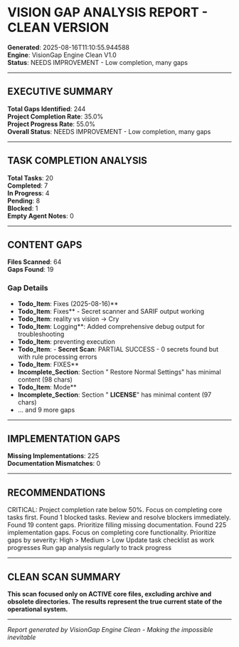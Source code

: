 # VISION GAP ANALYSIS REPORT - CLEAN VERSION

**Generated**: 2025-08-16T11:10:55.944588  
**Engine**: VisionGap Engine Clean V1.0  
**Status**: NEEDS IMPROVEMENT - Low completion, many gaps  

---

## EXECUTIVE SUMMARY

**Total Gaps Identified**: 244  
**Project Completion Rate**: 35.0%  
**Project Progress Rate**: 55.0%  
**Overall Status**: NEEDS IMPROVEMENT - Low completion, many gaps  

---

## TASK COMPLETION ANALYSIS

**Total Tasks**: 20  
**Completed**: 7  
**In Progress**: 4  
**Pending**: 8  
**Blocked**: 1  
**Empty Agent Notes**: 0  

---

## CONTENT GAPS

**Files Scanned**: 64  
**Gaps Found**: 19  

### Gap Details
- **Todo_Item**: Fixes (2025-08-16)**
- **Todo_Item**: Fixes** - Secret scanner and SARIF output working
- **Todo_Item**: reality vs vision -> Cry
- **Todo_Item**: Logging**: Added comprehensive debug output for troubleshooting
- **Todo_Item**: preventing execution
- **Todo_Item**: - **Secret Scan**:  PARTIAL SUCCESS - 0 secrets found but with rule processing errors
- **Todo_Item**: FIXES**
- **Incomplete_Section**: Section " Restore Normal Settings" has minimal content (98 chars)
- **Todo_Item**: Mode**
- **Incomplete_Section**: Section " **LICENSE**" has minimal content (97 chars)
- ... and 9 more gaps

---

## IMPLEMENTATION GAPS

**Missing Implementations**: 225  
**Documentation Mismatches**: 0  

---

## RECOMMENDATIONS

 CRITICAL: Project completion rate below 50%. Focus on completing core tasks first.
 Found 1 blocked tasks. Review and resolve blockers immediately.
 Found 19 content gaps. Prioritize filling missing documentation.
 Found 225 implementation gaps. Focus on completing core functionality.
 Prioritize gaps by severity: High > Medium > Low
 Update task checklist as work progresses
 Run gap analysis regularly to track progress

---

## CLEAN SCAN SUMMARY

**This scan focused only on ACTIVE core files, excluding archive and obsolete directories.**
**The results represent the true current state of the operational system.**

---
*Report generated by VisionGap Engine Clean - Making the impossible inevitable*
